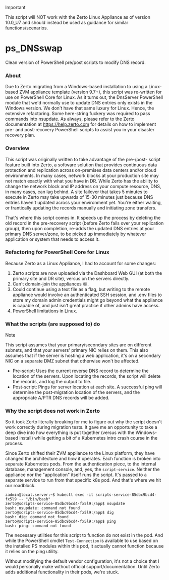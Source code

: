 >[!IMPORTANT]
>This script will NOT work with the Zerto Linux Appliance as of version 10.0_U7 and should instead be used as guidance for similar functions/scenarios.

# ps_DNSswap
Clean version of PowerShell pre/post scripts to modify DNS record.

### About

Due to Zerto migrating from a Windows-based installation to using a Linux-based ZVM appliance template (version 9.7+), this script was re-written for use on PowerShell Core for Linux. As it turns out, the DnsServer PowerShell module that we'd normally use to update DNS entries only exists in the Windows version. We don't have that same luxury for Linux. Hence, the extensive refactoring. Some here-string fuckery was required to pass commands into nsupdate. As always, please refer to the Zerto documentation at https://help.zerto.com for details on how to implement pre- and post-recovery PowerShell scripts to assist you in your disaster recovery plan.

### Overview

This script was originally written to take advantage of the pre-/post- script feature built into Zerto, a software solution that provides continuous data protection and replication across on-premises data centers and/or cloud environments. In many cases, network blocks at your production site may not match exactly with what you have in DR. While Zerto has the ability to change the network block and IP address on your compute resource, DNS, in many cases, can lag behind. A site failover that takes 5 minutes to execute in Zerto may take upwards of 15-30 minutes just because DNS entries haven't updated across your environment yet. You're either waiting, or frantically updating the records manually and initiating zone transfers.

That's where this script comes in. It speeds up the process by deleting the old record in the pre-recovery script (before Zerto fails over your replication group), then upon completion, re-adds the updated DNS entries at your primary DNS server/zone, to be picked up immediately by whatever application or system that needs to access it.

### Refactoring for PowerShell Core for Linux

Because Zerto as a Linux Appliance, I had to account for some changes:
1. Zerto scripts are now uploaded via the Dashboard Web GUI (at both the primary site and DR site), versus on the servers directly.
2. Can't domain-join the appliances ☹️.
3. Could continue using a text file as a flag, but writing to the remote appliance would involve an authenticated SSH session, and .env files to store my domain admin credentials might go beyond what the appliance is capable of, and just isn't great practice if other admins have access.
4. PowerShell limitations in Linux.

### What the scripts (are supposed to) do
>[!NOTE]
>This script assumes that your primary/secondary sites are on different subnets, and that your servers' primary NIC relies on them. This also assumes that if the server is hosting a web application, it's on a secondary NIC on a separate DMZ subnet that otherwise won't be affected. 

- Pre-script: Uses the current reverse DNS record to determine the location of the servers. Upon locating the records, the script will delete the records, and log the output to file.
- Post-script: Pings for server location at each site. A successful ping will determine the post-migration location of the servers, and the appropriate A/PTR DNS records will be added.

### Why the script does not work in Zerto
So it took Zerto literally breaking for me to figure out why the script doesn't work correctly during migration tests. It gave me an opportunity to take a deep dive into how everything is put together (versus with the Windows-based install) while getting a bit of a Kubernetes intro crash course in the process.

Since Zerto shifted their ZVM appliance to the Linux platform, they have changed the architecture and _how_ it operates. Each function is broken into separate Kubernetes pods. From the authentication piece, to the internal database, management console, and, yes, the `script-service`. Neither the appliance nor the "application" itself runs the script. It's passed to a separate service to run from that specific k8s pod. And that's where we hit our roadblock.
```
zadmin@local.server:~$ kubectl exec -it scripts-service-85dbc9bcd4-fx5l9 -- "/bin/bash"
zerto@scripts-service-85dbc9bcd4-fx5l9:/app$ nsupdate
bash: nsupdate: command not found
zerto@scripts-service-85dbc9bcd4-fx5l9:/app$ dig
bash: dig: command not found
zerto@scripts-service-85dbc9bcd4-fx5l9:/app$ ping
bash: ping: command not found
```
The necessary utilities for this script to function do not exist in the pod. And while the PowerShell cmdlet `Test-Connection` is available to use based on the installed PS modules within this pod, it actually cannot function because it relies on the ping utility.

Without modifying the default vendor configuration, it's not a choice that I would personally make without official support/documentation.
Until Zerto adds additional functionality in their pods, we're stuck.

